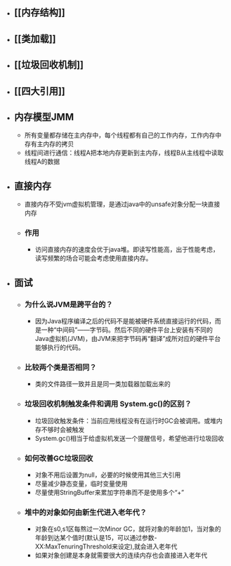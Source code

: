 - ## [[内存结构]]
- ## [[类加载]]
- ## [[垃圾回收机制]]
- ## [[四大引用]]
- ## 内存模型JMM
	- 所有变量都存储在主内存中，每个线程都有自己的工作内存，工作内存中存有主内存的拷贝
	- 线程间进行通信：线程A把本地内存更新到主内存，线程B从主线程中读取线程A的数据
- ## 直接内存
	- 直接内存不受jvm虚拟机管理，是通过java中的unsafe对象分配一块直接内存
	- ### 作用
		- 访问直接内存的速度会优于java堆。即读写性能高，出于性能考虑，读写频繁的场合可能会考虑使用直接内存。
- ## 面试
	- ### 为什么说JVM是跨平台的？
		- 因为Java程序编译之后的代码不是能被硬件系统直接运行的代码，而是一种“中间码”——字节码。然后不同的硬件平台上安装有不同的Java虚拟机(JVM)，由JVM来把字节码再“翻译”成所对应的硬件平台能够执行的代码。
	- ### 比较两个类是否相同？
		- 类的文件路径一致并且是同一类加载器加载出来的
	- ### 垃圾回收机制触发条件和调用 System.gc()的区别？
		- 垃圾回收触发条件：当前应用线程没有在运行时GC会被调用。或堆内存不够时会被触发
		- System.gc()相当于给虚拟机发送一个提醒信号，希望他进行垃圾回收
	- ### 如何改善GC垃圾回收
		- 对象不用后设置为null，必要的时候使用其他三大引用
		- 尽量减少静态变量，临时变量使用
		- 尽量使用StringBuffer来累加字符串而不是使用多个“+”
	- ### 堆中的对象如何由新生代进入老年代？
		- 对象在s0,s1区每熬过一次Minor GC，就将对象的年龄加1，当对象的年龄到达某个值时(默认是15，可以通过参数-XX:MaxTenuringThreshold来设定),就会进入老年代
		- 如果对象创建是本身就需要很大的连续内存也会直接进入老年代